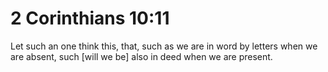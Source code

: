 # 2 Corinthians 10:11

Let such an one think this, that, such as we are in word by letters when we are absent, such [will we be] also in deed when we are present.